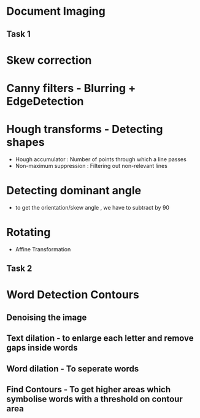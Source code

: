 # Document Imaging

## Task 1

# Skew correction
# Canny filters - Blurring + EdgeDetection
# Hough transforms - Detecting shapes
- Hough accumulator : Number of points through which a line passes
- Non-maximum suppression : Filtering out non-relevant lines
# Detecting dominant angle
- to get the orientation/skew angle , we have to subtract by 90
# Rotating
- Affine Transformation 

## Task 2

# Word Detection Contours
## Denoising the image
## Text dilation - to enlarge each letter and remove gaps inside words
## Word dilation - To seperate words
## Find Contours -  To get higher areas which symbolise words with a threshold on contour area
